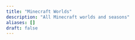 ```yaml
---
title: "Minecraft Worlds"
description: "All Minecraft worlds and seasons"
aliases: []
draft: false
---
```

